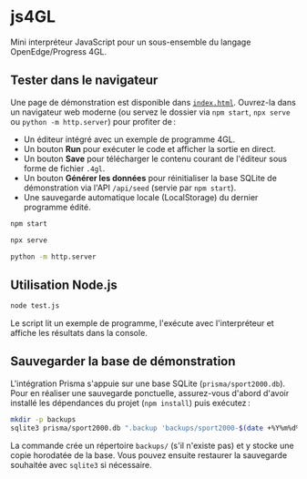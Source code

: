 # js4GL

Mini interpréteur JavaScript pour un sous-ensemble du langage OpenEdge/Progress 4GL.

## Tester dans le navigateur

Une page de démonstration est disponible dans [`index.html`](./index.html). Ouvrez-la dans un navigateur web moderne (ou servez le dossier via `npm start`, `npx serve` ou `python -m http.server`) pour profiter de :

- Un éditeur intégré avec un exemple de programme 4GL.
- Un bouton **Run** pour exécuter le code et afficher la sortie en direct.
- Un bouton **Save** pour télécharger le contenu courant de l'éditeur sous forme de fichier `.4gl`.
- Un bouton **Générer les données** pour réinitialiser la base SQLite de démonstration via l'API `/api/seed` (servie par `npm start`).
- Une sauvegarde automatique locale (LocalStorage) du dernier programme édité.


```bash
npm start
```

```bash
npx serve
```

```bash
python -m http.server
```


## Utilisation Node.js

```bash
node test.js
```

Le script lit un exemple de programme, l'exécute avec l'interpréteur et affiche les résultats dans la console.

## Sauvegarder la base de démonstration

L'intégration Prisma s'appuie sur une base SQLite (`prisma/sport2000.db`). Pour en réaliser une sauvegarde ponctuelle, assurez-vous d'abord d'avoir installé les dépendances du projet (`npm install`) puis exécutez :

```bash
mkdir -p backups
sqlite3 prisma/sport2000.db ".backup 'backups/sport2000-$(date +%Y%m%d%H%M%S).db'"
```

La commande crée un répertoire `backups/` (s'il n'existe pas) et y stocke une copie horodatée de la base. Vous pouvez ensuite restaurer la sauvegarde souhaitée avec `sqlite3` si nécessaire.
